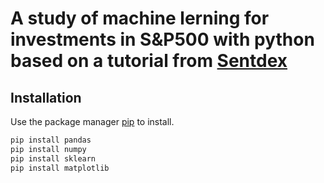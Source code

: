 # A study of machine lerning for investments in S&P500 with python based on a tutorial from [Sentdex](https://www.youtube.com/user/sentdex)

## Installation

Use the package manager [pip](https://pip.pypa.io/en/stable/) to install.

```bash
pip install pandas
pip install numpy
pip install sklearn
pip install matplotlib
```
